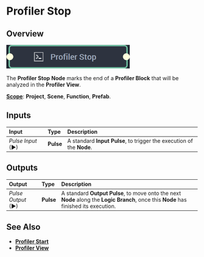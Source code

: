 # Profiler Stop

## Overview

![The Profiler Stop Node.](../../.gitbook/assets/profilerstopnode20241.png)

The **Profiler Stop** **Node** marks the end of a **Profiler Block** that will be analyzed in the **Profiler View**.

[**Scope**](../overview.md#scopes): **Project**, **Scene**, **Function**, **Prefab**.

## Inputs

| Input | Type | Description |
| :--- | :--- | :--- |
| _Pulse Input_ \(►\) | **Pulse** | A standard **Input Pulse**, to trigger the execution of the **Node**. |

## Outputs

| Output | Type | Description |
| :--- | :--- | :--- |
| _Pulse Output_ \(►\) | **Pulse** | A standard **Output Pulse**, to move onto the next **Node** along the **Logic Branch**, once this **Node** has finished its execution. |

## See Also

* [**Profiler Start**](profiler-start.md)
* [**Profiler View**](../../modules/profiler-view.md)

